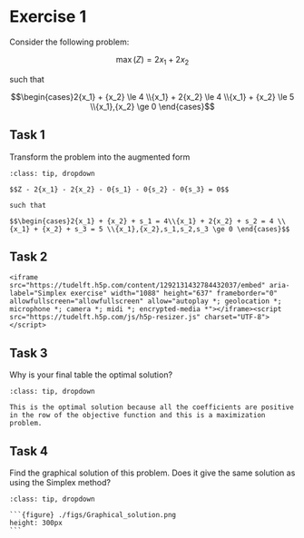 # Exercise 1

Consider the following problem:

$$\max \left( Z \right) = 2{x_1} + 2{x_2}$$

such that

$$\begin{cases}2{x_1} + {x_2} \le 4 \\{x_1} + 2{x_2} \le 4 \\{x_1} + {x_2} \le 5 \\{x_1},{x_2} \ge 0 \end{cases}$$ 

## Task 1

Transform the problem into the augmented form

```{admonition} Solution
:class: tip, dropdown

$$Z - 2{x_1} - 2{x_2} - 0{s_1} - 0{s_2} - 0{s_3} = 0$$

such that

$$\begin{cases}2{x_1} + {x_2} + s_1 = 4\\{x_1} + 2{x_2} + s_2 = 4 \\{x_1} + {x_2} + s_3 = 5 \\{x_1},{x_2},s_1,s_2,s_3 \ge 0 \end{cases}$$ 

```

## Task 2

```{div} full-width
<iframe src="https://tudelft.h5p.com/content/1292131432784432037/embed" aria-label="Simplex exercise" width="1088" height="637" frameborder="0" allowfullscreen="allowfullscreen" allow="autoplay *; geolocation *; microphone *; camera *; midi *; encrypted-media *"></iframe><script src="https://tudelft.h5p.com/js/h5p-resizer.js" charset="UTF-8"></script>
```


## Task 3
Why is your final table the optimal solution?

```{admonition} Solution
:class: tip, dropdown

This is the optimal solution because all the coefficients are positive in the row of the objective function and this is a maximization problem.

```
## Task 4
Find the graphical solution of this problem. Does it give the same solution as using the Simplex method?

````{admonition} Solution
:class: tip, dropdown

```{figure} ./figs/Graphical_solution.png
height: 300px
```

````